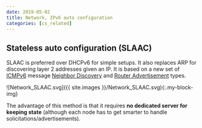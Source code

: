 ```yaml
---
date: 2019-05-02
title: Network, IPv6 auto configuration
categories: [cs_related]
---
```


## Stateless auto configuration (SLAAC)

SLAAC is preferred over DHCPv6 for simple setups. It also replaces ARP for discovering layer 2 addresses given an IP.
It is based on a new set of [ICMPv6][0] message [Neighbor Discovery][1] and [Router Advertisement][2] types.

![Network_SLAAC.svg]({{ site.images }}/Network_SLAAC.svg){:.my-block-img}

The advantage of this method is that it requires **no dedicated server for keeping state** (although each node has to get smarter to handle solicitations/advertisements).

[0]:https://tools.ietf.org/html/rfc4443
[1]:https://tools.ietf.org/html/rfc4861#section-4
[2]:https://tools.ietf.org/html/rfc6106#section-5
